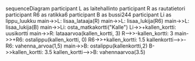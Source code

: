 sequenceDiagram
   participant L as laitehallinto
   participant R as rautatietori
   participant R6 as ratikka6
   participant B as bussi244
   participant Li as lippu_luukku
   main->>L: lisaa_lataaja(R)
   main->>L: lisaa_lukija(R6)
   main->>L: lisaa_lukija(B)
   main->>Li: osta_matkakortti("Kalle")
   Li->>+kallen_kortti: uusikortti
   main->>R: lataaarvoa(kallen_kortti, 3)
   R-->>-kallen_kortti: 3
   main->>+R6: ostalippu(kallen_kortti, 0)
   R6->>+kallen_kortti: 1.5
   kallenkortti-->>-R6: vahenna_arvoa(1,5)
   main->>B: ostalippu(kallenkortti,2)
   B->>kallen_kortti: 3.5
   kallen_kortti-->>B: vahennaarvoa(3.5)
